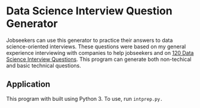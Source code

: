 # Data Science Interview Question Generator
Jobseekers can use this generator to practice their answers to data science-oriented interviews. These questions were based on my general experience interviewing with companies to help jobseekers and on [120 Data Science Interview Questions](https://github.com/kojino/120-Data-Science-Interview-Questions). This program can generate both non-techical and basic technical questions.

## Application
This program with built using Python 3. To use, run `intprep.py.`
